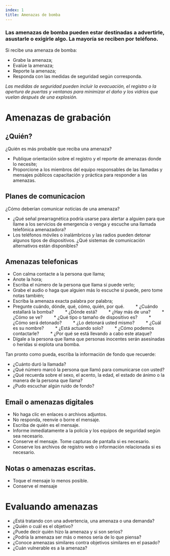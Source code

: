 ```yaml
---
index: 1
title: Amenazas de bomba
---
```

### Las amenazas de bomba pueden estar destinadas a advertirle, asustarle o exigirle algo. La mayoría se reciben por teléfono.

Si recibe una amenaza de bomba:

* Grabe la amenaza;
* Evalúe la amenaza;
* Reporte la amenaza;
* Responda con las medidas de seguridad según corresponda.

*Las medidas de seguridad pueden incluir la evacuación, el registro o la apertura de puertas y ventanas para minimizar el daño y los vidrios que vuelan después de una explosión.*

# Amenazas de grabación

## ¿Quién?

¿Quién es más probable que reciba una amenaza?

* Publique orientación sobre el registro y el reporte de amenazas donde lo necesite;
* Proporcione a los miembros del equipo responsables de las llamadas y mensajes públicos capacitación y práctica para responder a las amenazas.

## Planes de comunicacion

¿Cómo deberían comunicar noticias de una amenaza?

* ¿Qué señal prearragnética podría usarse para alertar a alguien para que llame a los servicios de emergencia o venga y escuche una llamada telefónica amenazadora?
* Los teléfonos móviles o inalámbricos y las radios pueden detonar algunos tipos de dispositivos. ¿Qué sistemas de comunicación alternativos están disponibles?

## Amenazas telefonicas

* Con calma contacte a la persona que llama;
* Anote la hora;
* Escriba el número de la persona que llama si puede verlo;
* Grabe el audio o haga que alguien más lo escuche si puede, pero tome notas también;
* Escriba la amenaza exacta palabra por palabra;
* Pregunte cuándo, dónde, qué, cómo, quién, por qué.
        * ¿Cuándo estallará la bomba?
        * ¿Dónde está?
        * ¿Hay más de una?
        * ¿Cómo se ve?
        * ¿Qué tipo o tamaño de dispositivo es?
        * ¿Cómo será detonado?
        * ¿Lo detonará usted mismo?
        * ¿Cuál es su nombre?
        * ¿Está actuando solo?
        * ¿Cómo podemos contactarle?
        * ¿Por qué se está llevando a cabo este ataque?
* Dígale a la persona que llama que personas inocentes serán asesinadas o heridas si explota una bomba.

Tan pronto como pueda, escriba la información de fondo que recuerde:

* ¿Cuánto duró la llamada?
* ¿Qué número marcó la persona que llamó para comunicarse con usted?
* ¿Qué recuerda sobre el sexo, el acento, la edad, el estado de ánimo o la manera de la persona que llama?
* ¿Pudo escuchar algún ruido de fondo?

## Email o amenazas digitales

* No haga clic en enlaces o archivos adjuntos.
* No responda, reenvíe o borre el mensaje.
* Escriba de quién es el mensaje.
* Informe inmediatamente a la policía y los equipos de seguridad según sea necesario.
* Conserve el mensaje. Tome capturas de pantalla si es necesario.
* Conserve los archivos de registro web o información relacionada si es necesario.

## Notas o amenazas escritas.

* Toque el mensaje lo menos posible.
* Conserve el mensaje

# Evaluando amenazas

* ¿Está tratando con una advertencia, una amenaza o una demanda?
* ¿Quién o cuál es el objetivo?
* ¿Puede decir quién hizo la amenaza y si son serios?
* ¿Podría la amenaza ser más o menos seria de lo que piensa?
* ¿Conoce amenazas similares contra objetivos similares en el pasado?
* ¿Cuán vulnerable es a la amenaza?